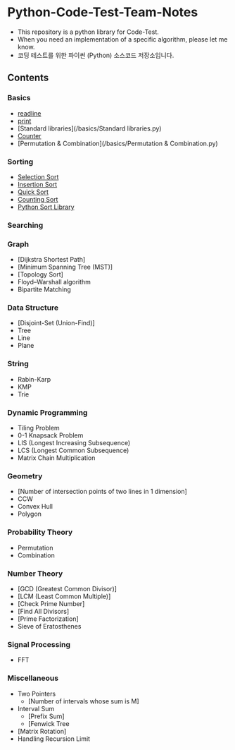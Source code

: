 # Python-Code-Test-Team-Notes

* This repository is a python library for Code-Test.
* When you need an implementation of a specific algorithm, please let me know.
* 코딩 테스트를 위한 파이썬 (Python) 소스코드 저장소입니다.

## Contents

### Basics
* [readline](/basics/readline.py)
* [print](/basics/print.py)
* [Standard libraries](/basics/Standard libraries.py)
* [Counter](/basics/Counter.py)
* [Permutation & Combination](/basics/Permutation & Combination.py)




### Sorting

* [Selection Sort](/Sorting/)
* [Insertion Sort](/Sorting/)
* [Quick Sort](/Sorting/)
* [Counting Sort](/Sorting/)
* [Python Sort Library](/Sorting/)

### Searching


### Graph

* [Dijkstra Shortest Path]
* [Minimum Spanning Tree (MST)]
* [Topology Sort]
* Floyd–Warshall algorithm
* Bipartite Matching

### Data Structure

* [Disjoint-Set (Union-Find)]
* Tree
* Line
* Plane

### String

* Rabin-Karp
* KMP
* Trie

### Dynamic Programming

* Tiling Problem
* 0-1 Knapsack Problem
* LIS (Longest Increasing Subsequence)
* LCS (Longest Common Subsequence)
* Matrix Chain Multiplication

### Geometry

* [Number of intersection points of two lines in 1 dimension]
* CCW
* Convex Hull
* Polygon

### Probability Theory

* Permutation
* Combination

### Number Theory

* [GCD (Greatest Common Divisor)]
* [LCM (Least Common Multiple)]
* [Check Prime Number]
* [Find All Divisors]
* [Prime Factorization]
* Sieve of Eratosthenes

### Signal Processing

* FFT

### Miscellaneous

* Two Pointers
    * [Number of intervals whose sum is M]
* Interval Sum
    * [Prefix Sum]
    * [Fenwick Tree
* [Matrix Rotation]
* Handling Recursion Limit
